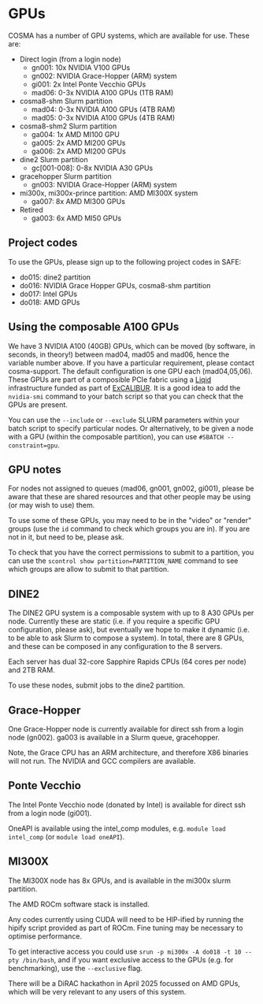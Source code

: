 # GPUs

COSMA has a number of GPU systems, which are available for use. These are:

* Direct login (from a login node)
  * gn001: 10x NVIDIA V100 GPUs 
  * gn002: NVIDIA Grace-Hopper (ARM) system
  * gi001: 2x Intel Ponte Vecchio GPUs
  * mad06: 0-3x NVIDIA A100 GPUs (1TB RAM)
* cosma8-shm Slurm partition
  * mad04: 0-3x NVIDIA A100 GPUs (4TB RAM)
  * mad05: 0-3x NVIDIA A100 GPUs (4TB RAM)
* cosma8-shm2 Slurm partition
  * ga004: 1x AMD MI100 GPU
  * ga005: 2x AMD MI200 GPUs
  * ga006: 2x AMD MI200 GPUs
* dine2 Slurm partition
  * gc[001-008]: 0-8x NVIDIA A30 GPUs
* gracehopper Slurm partition
  * gn003: NVIDIA Grace-Hopper (ARM) system
* mi300x, mi300x-prince partition: AMD MI300X system
  * ga007: 8x AMD MI300 GPUs
* Retired
  * ga003: 6x AMD MI50 GPUs

## Project codes

To use the GPUs, please sign up to the following project codes in SAFE:

- do015: dine2 partition
- do016: NVIDIA Grace Hopper GPUs, cosma8-shm partition
- do017: Intel GPUs
- do018: AMD GPUs
 

## Using the composable A100 GPUs

We have 3 NVIDIA A100 (40GB) GPUs, which can be moved (by software, in seconds, in theory!) between mad04, mad05 and mad06, hence the variable number above. If you have a particular requirement, please contact cosma-support. The default configuration is one GPU each (mad04,05,06). These GPUs are part of a composible PCIe fabric using a [Liqid](https://www.liqid.com) infrastructure funded as part of [ExCALIBUR](https://excalibur.ac.uk).  It is a good idea to add the ```nvidia-smi``` command to your batch script so that you can check that the GPUs are present.

You can use the ```--include``` or ```--exclude``` SLURM parameters within your batch script to specify particular nodes.  Or alternatively, to be given a node with a GPU (within the composable partition), you can use ```#SBATCH --constraint=gpu```.

## GPU notes

For nodes not assigned to queues (mad06, gn001, gn002, gi001), please be aware that these are shared resources and that other people may be using (or may wish to use) them.

To use some of these GPUs, you may need to be in the "video" or "render" groups (use the ```id``` command to check which groups you are in).  If you are not in it, but need to be, please ask.

To check that you have the correct permissions to submit to a partition, you can use the ```scontrol show partition=PARTITION_NAME``` command to see which groups are allow to submit to that partition.

## DINE2

The DINE2 GPU system is a composable system with up to 8 A30 GPUs per node.  Currently these are static (i.e. if you require a specific GPU configuration, please ask), but eventually we hope to make it dynamic (i.e. to be able to ask Slurm to compose a system).  In total, there are 8 GPUs, and these can be composed in any configuration to the 8 servers.

Each server has dual 32-core Sapphire Rapids CPUs (64 cores per node) and 2TB RAM.

To use these nodes, submit jobs to the dine2 partition.

## Grace-Hopper

One Grace-Hopper node is currently available for direct ssh from a login node (gn002).  ga003 is available in a Slurm queue, gracehopper.

Note, the Grace CPU has an ARM architecture, and therefore X86 binaries will not run.  The NVIDIA and GCC compilers are available.

## Ponte Vecchio

The Intel Ponte Vecchio node (donated by Intel) is available for direct ssh from a login node (gi001).

OneAPI is available using the intel_comp modules, e.g. `module load intel_comp` (or `module load oneAPI`).

## MI300X

The MI300X node has 8x GPUs, and is available in the mi300x slurm partition.

The AMD ROCm software stack is installed.

Any codes currently using CUDA will need to be HIP-ified by running the hipify script provided as part of ROCm.  Fine tuning may be necessary to optimise performance.

To get interactive access you could use `srun -p mi300x -A do018 -t 10 --pty /bin/bash`, and if you want exclusive access to the GPUs (e.g. for benchmarking), use the `--exclusive` flag.

There will be a DiRAC hackathon in April 2025 focussed on AMD GPUs, which will be very relevant to any users of this system.
